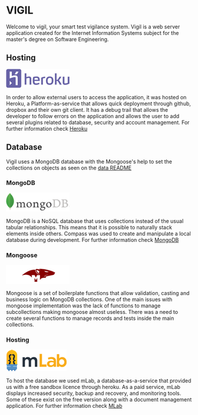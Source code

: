 # VIGIL

Welcome to vigil, your smart test vigilance system.
Vigil is a web server application created for the Internet Information Systems subject for the master's degree on Software Engineering.

## Hosting
![alt text](./heroku-card.png "Heroku Logo")

In order to allow external users to access the application, it was hosted on Heroku, a Platform-as-service that allows quick deployment through github, dropbox and their own git client. It has a debug trail that allows the developer to follow errors on the application and allows the user to add several plugins related to database, security and account management. For further information check [Heroku](https://www.heroku.com/)

## Database

Vigil uses a MongoDB database with the Mongoose's help to set the collections on objects as seen on the [data README](./src/Data/README.md)

### MongoDB
![alt text](./mongodb-card.png "MongoDB Logo")

MongoDB is a NoSQL database that uses collections instead of the usual tabular relationships. This means that it is possible to naturally stack elements inside others. Compass was used to create and manipulate a local database during development. For further information check [MongoDB](https://www.mongodb.com/)

### Mongoose
![alt text](./mongoose-card.png "Mongoose Logo")

Mongoose is a set of boilerplate functions that allow validation, casting and business logic on MongoDB collections. One of the main issues with mongoose implementation was the lack of functions to manage subcollections making mongoose almost useless. There was a need to create several functions to manage records and tests inside the main collections.

### Hosting
![alt text](./mlab-card.png "mLab Logo")

To host the database we used mLab, a database-as-a-service that provided us with a free sandbox licence through heroku. As a paid service, mLab displays increased security, backup and recovery, and monitoring tools. Some of these exist on the free version along with a document management application. For further information check [MLab](https://mlab.com/)
